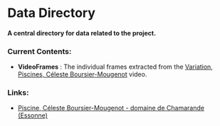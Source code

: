 # Data Directory
#### A central directory for data related to the project.

### Current Contents:

 - **VideoFrames** : The individual frames extracted from the [Variation, Piscines, Céleste Boursier-Mougenot](https://www.youtube.com/watch?v=mpwBbm22_y0) video.


### Links:

 - [Piscine, Céleste Boursier-Mougenot - domaine de Chamarande (Essonne)](https://www.youtube.com/watch?v=dPp3qp6cF4g)